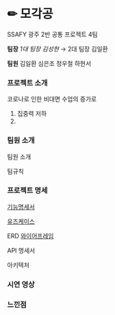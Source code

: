 # ✏ 모각공

SSAFY 광주 2반 공통 프로젝트 4팀

**팀장** *1대 팀장 김성현* → 2대 팀장 김일환

**팀원** 김일환 심은조 정우철 하현서



### 프로젝트 소개

코로나로 인한 비대면 수업의 증가로

1) 집중력 저하
2) 



### 팀원 소개

팀원 소개

팀규칙



### 프로젝트 명세

[기능명세서](https://docs.google.com/spreadsheets/d/18-CeEBBO8wSRqbJIzstc_J5Cyt1iNi4LRHm5akPiwvw/edit?usp=sharing)

[유즈케이스](https://app.diagrams.net/#G1sagDOmQBDiuSQeBHrKMscmzctqgiRLNo)

ERD
[와이어프레임](https://docs.google.com/presentation/d/1yVuQeDnOL--OQ7ABIADai3rTTZEwzWQRAwQoF91Pxrk/edit)

API 명세서

아키텍처



### 시연 영상



### 느낀점

